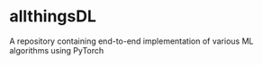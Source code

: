 # allthingsDL
A repository containing end-to-end implementation of various ML algorithms using PyTorch
